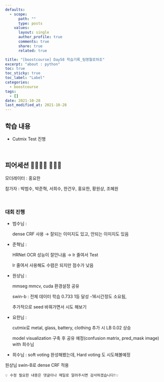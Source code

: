 ```yaml
---
defaults:
  - scope:
      path: ""
      type: posts
    values:
      layout: single
      author_profile: true
      comments: true
      share: true
      related: true

title: "[boostcourse] Day58 학습기록_팀명뭘로하조"
excerpt: "about : python"
toc: true
toc_sticky: true
toc_label: "Label"
categories:
  - boostcourse
tags:
  - []
date: 2021-10-28
last_modified_at: 2021-10-28
---
```


## 학습 내용

- Cutmix Test 진행

<br>

## 피어세션 👨‍👨‍👦‍👦 👨‍👨‍👦

모더레이터 : 홍요한

참가자 : 박범수, 박준혁, 서희수, 한건우, 홍요한, 황원상, 조혜원

<br>

### 대회 진행

- 범수님 :
    
    dense CRF 사용 → 잘되는 이미지도 있고, 안되는 이미지도 있음
    
- 준혁님 :
    
    HRNet OCR 성능이 잘안나옴 → lr 줄여서 Test
    
    lr 줄여서 사용해도 수렴은 되지만 점수가 낮음
    
- 원상님 :
    
    mmseg mmcv, cuda 환경설정 공유
    
    swin-b : 전체 데이터 학습 0.733 1등 달성 -16시간정도 소요됨,
    
    추가적으로 seed 바꿔가면서 시도 해보기
    
- 요한님 :
    
    cutmix로 metal, glass, battery, clothing 추가 시 LB 0.02 상승
    
    model visualization 구축 후 공유 예정(confusion matrix, pred_mask image) with 희수님
    
- 희수님 : soft voting 완성해봤는데, Hard voting 도 시도해볼예정

원상님 swin-B로 dense CRF 적용



```
💡 수정 필요한 내용은 댓글이나 메일로 알려주시면 감사하겠습니다!💡 
```
